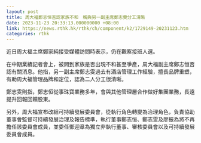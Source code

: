 ```yaml
---
layout: post
title: 周大福鄭志恒否認家族不和　稱與另一副主席鄭志雯分工清晰
date: 2023-11-23 20:33:13.000000000 +08:00
link: https://news.rthk.hk/rthk/ch/component/k2/1729149-20231123.htm
categories: rthk
---
```


近日周大福主席鄭家純接受媒體訪問時表示，仍在觀察接班人選。

在中期業績記者會上，被問到家族是否出現不和甚至爭產，周大福副主席鄭志恒否認有關消息。他指，另一副主席鄭志雯過去有酒店管理工作經驗，擅長品牌重塑，有助周大福管理品牌和定位，認為二人分工很清晰。

鄭志雯則指，鄭志恒從事珠寶業務多年，會與其他管理層合作做好集團業務，長遠提升回報回饋股東。

另外，周大福宣布改組可持續發展委員會，從執行角色轉變為治理角色，負責協助董事會監督可持續發展治理及報告標準，執行董事鄭志恒、鄭志雯及廖振為將不再擔任該委員會成員，並委任鄧迎章為獨立非執行董事、審核委員會以及可持續發展委員會成員。
